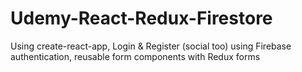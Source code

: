 # Udemy-React-Redux-Firestore
Using create-react-app, Login &amp; Register (social too) using Firebase authentication, reusable form components with Redux forms
